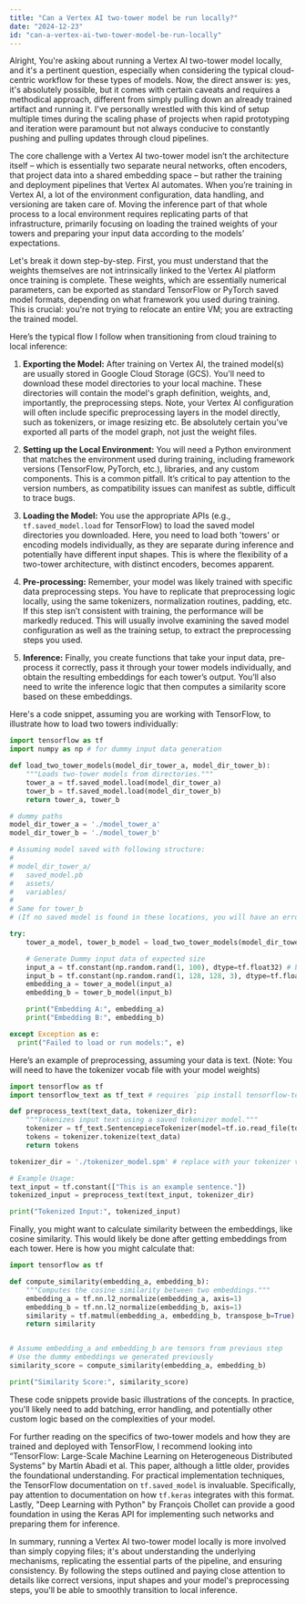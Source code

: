 ```yaml
---
title: "Can a Vertex AI two-tower model be run locally?"
date: "2024-12-23"
id: "can-a-vertex-ai-two-tower-model-be-run-locally"
---
```


Alright,  You're asking about running a Vertex AI two-tower model locally, and it's a pertinent question, especially when considering the typical cloud-centric workflow for these types of models. Now, the direct answer is: yes, it's absolutely possible, but it comes with certain caveats and requires a methodical approach, different from simply pulling down an already trained artifact and running it. I've personally wrestled with this kind of setup multiple times during the scaling phase of projects when rapid prototyping and iteration were paramount but not always conducive to constantly pushing and pulling updates through cloud pipelines.

The core challenge with a Vertex AI two-tower model isn’t the architecture itself – which is essentially two separate neural networks, often encoders, that project data into a shared embedding space – but rather the training and deployment pipelines that Vertex AI automates. When you’re training in Vertex AI, a lot of the environment configuration, data handling, and versioning are taken care of. Moving the inference part of that whole process to a local environment requires replicating parts of that infrastructure, primarily focusing on loading the trained weights of your towers and preparing your input data according to the models’ expectations.

Let's break it down step-by-step. First, you must understand that the weights themselves are not intrinsically linked to the Vertex AI platform once training is complete. These weights, which are essentially numerical parameters, can be exported as standard TensorFlow or PyTorch saved model formats, depending on what framework you used during training. This is crucial: you're not trying to relocate an entire VM; you are extracting the trained model.

Here’s the typical flow I follow when transitioning from cloud training to local inference:

1. **Exporting the Model:** After training on Vertex AI, the trained model(s) are usually stored in Google Cloud Storage (GCS). You'll need to download these model directories to your local machine. These directories will contain the model's graph definition, weights, and, importantly, the preprocessing steps. Note, your Vertex AI configuration will often include specific preprocessing layers in the model directly, such as tokenizers, or image resizing etc. Be absolutely certain you've exported all parts of the model graph, not just the weight files.

2. **Setting up the Local Environment:** You will need a Python environment that matches the environment used during training, including framework versions (TensorFlow, PyTorch, etc.), libraries, and any custom components. This is a common pitfall. It’s critical to pay attention to the version numbers, as compatibility issues can manifest as subtle, difficult to trace bugs.

3. **Loading the Model:** You use the appropriate APIs (e.g., `tf.saved_model.load` for TensorFlow) to load the saved model directories you downloaded. Here, you need to load both 'towers' or encoding models individually, as they are separate during inference and potentially have different input shapes. This is where the flexibility of a two-tower architecture, with distinct encoders, becomes apparent.

4. **Pre-processing:** Remember, your model was likely trained with specific data preprocessing steps. You have to replicate that preprocessing logic locally, using the same tokenizers, normalization routines, padding, etc. If this step isn’t consistent with training, the performance will be markedly reduced. This will usually involve examining the saved model configuration as well as the training setup, to extract the preprocessing steps you used.

5. **Inference:** Finally, you create functions that take your input data, pre-process it correctly, pass it through your tower models individually, and obtain the resulting embeddings for each tower’s output. You’ll also need to write the inference logic that then computes a similarity score based on these embeddings.

Here's a code snippet, assuming you are working with TensorFlow, to illustrate how to load two towers individually:

```python
import tensorflow as tf
import numpy as np # for dummy input data generation

def load_two_tower_models(model_dir_tower_a, model_dir_tower_b):
    """Loads two-tower models from directories."""
    tower_a = tf.saved_model.load(model_dir_tower_a)
    tower_b = tf.saved_model.load(model_dir_tower_b)
    return tower_a, tower_b

# dummy paths
model_dir_tower_a = './model_tower_a'
model_dir_tower_b = './model_tower_b'

# Assuming model saved with following structure:
#
# model_dir_tower_a/
#   saved_model.pb
#   assets/
#   variables/
#
# Same for tower_b
# (If no saved model is found in these locations, you will have an error.)

try:
    tower_a_model, tower_b_model = load_two_tower_models(model_dir_tower_a, model_dir_tower_b)

    # Generate Dummy input data of expected size
    input_a = tf.constant(np.random.rand(1, 100), dtype=tf.float32) # batch of 1, 100 features
    input_b = tf.constant(np.random.rand(1, 128, 128, 3), dtype=tf.float32)  # batch of 1 image
    embedding_a = tower_a_model(input_a)
    embedding_b = tower_b_model(input_b)

    print("Embedding A:", embedding_a)
    print("Embedding B:", embedding_b)

except Exception as e:
  print("Failed to load or run models:", e)
```

Here’s an example of preprocessing, assuming your data is text. (Note: You will need to have the tokenizer vocab file with your model weights)

```python
import tensorflow as tf
import tensorflow_text as tf_text # requires `pip install tensorflow-text`

def preprocess_text(text_data, tokenizer_dir):
    """Tokenizes input text using a saved tokenizer model."""
    tokenizer = tf_text.SentencepieceTokenizer(model=tf.io.read_file(tokenizer_dir))
    tokens = tokenizer.tokenize(text_data)
    return tokens

tokenizer_dir = './tokenizer_model.spm' # replace with your tokenizer vocab file.

# Example Usage:
text_input = tf.constant(["This is an example sentence."])
tokenized_input = preprocess_text(text_input, tokenizer_dir)

print("Tokenized Input:", tokenized_input)
```

Finally, you might want to calculate similarity between the embeddings, like cosine similarity. This would likely be done after getting embeddings from each tower. Here is how you might calculate that:

```python
import tensorflow as tf

def compute_similarity(embedding_a, embedding_b):
    """Computes the cosine similarity between two embeddings."""
    embedding_a = tf.nn.l2_normalize(embedding_a, axis=1)
    embedding_b = tf.nn.l2_normalize(embedding_b, axis=1)
    similarity = tf.matmul(embedding_a, embedding_b, transpose_b=True)
    return similarity


# Assume embedding_a and embedding_b are tensors from previous step
# Use the dummy embeddings we generated previously
similarity_score = compute_similarity(embedding_a, embedding_b)

print("Similarity Score:", similarity_score)
```

These code snippets provide basic illustrations of the concepts. In practice, you'll likely need to add batching, error handling, and potentially other custom logic based on the complexities of your model.

For further reading on the specifics of two-tower models and how they are trained and deployed with TensorFlow, I recommend looking into “TensorFlow: Large-Scale Machine Learning on Heterogeneous Distributed Systems” by Martín Abadi et al. This paper, although a little older, provides the foundational understanding. For practical implementation techniques, the TensorFlow documentation on `tf.saved_model` is invaluable. Specifically, pay attention to documentation on how `tf.keras` integrates with this format. Lastly, "Deep Learning with Python" by François Chollet can provide a good foundation in using the Keras API for implementing such networks and preparing them for inference.

In summary, running a Vertex AI two-tower model locally is more involved than simply copying files; it's about understanding the underlying mechanisms, replicating the essential parts of the pipeline, and ensuring consistency. By following the steps outlined and paying close attention to details like correct versions, input shapes and your model's preprocessing steps, you'll be able to smoothly transition to local inference.
